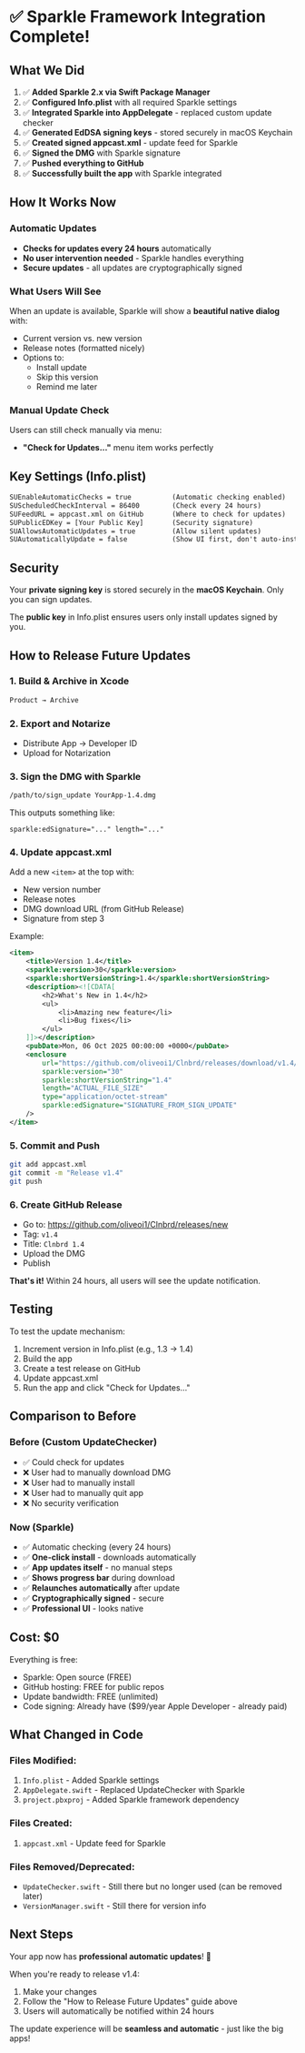 # ✅ Sparkle Framework Integration Complete!

## What We Did

1. ✅ **Added Sparkle 2.x via Swift Package Manager**
2. ✅ **Configured Info.plist** with all required Sparkle settings
3. ✅ **Integrated Sparkle into AppDelegate** - replaced custom update checker
4. ✅ **Generated EdDSA signing keys** - stored securely in macOS Keychain
5. ✅ **Created signed appcast.xml** - update feed for Sparkle
6. ✅ **Signed the DMG** with Sparkle signature
7. ✅ **Pushed everything to GitHub**
8. ✅ **Successfully built the app** with Sparkle integrated

## How It Works Now

### Automatic Updates
- **Checks for updates every 24 hours** automatically
- **No user intervention needed** - Sparkle handles everything
- **Secure updates** - all updates are cryptographically signed

### What Users Will See
When an update is available, Sparkle will show a **beautiful native dialog** with:
- Current version vs. new version
- Release notes (formatted nicely)
- Options to:
  - Install update
  - Skip this version
  - Remind me later

### Manual Update Check
Users can still check manually via menu:
- **"Check for Updates..."** menu item works perfectly

## Key Settings (Info.plist)

```xml
SUEnableAutomaticChecks = true          (Automatic checking enabled)
SUScheduledCheckInterval = 86400        (Check every 24 hours)
SUFeedURL = appcast.xml on GitHub       (Where to check for updates)
SUPublicEDKey = [Your Public Key]       (Security signature)
SUAllowsAutomaticUpdates = true         (Allow silent updates)
SUAutomaticallyUpdate = false           (Show UI first, don't auto-install)
```

## Security

Your **private signing key** is stored securely in the **macOS Keychain**. Only you can sign updates.

The **public key** in Info.plist ensures users only install updates signed by you.

## How to Release Future Updates

### 1. Build & Archive in Xcode
```bash
Product → Archive
```

### 2. Export and Notarize
- Distribute App → Developer ID
- Upload for Notarization

### 3. Sign the DMG with Sparkle
```bash
/path/to/sign_update YourApp-1.4.dmg
```

This outputs something like:
```
sparkle:edSignature="..." length="..."
```

### 4. Update appcast.xml
Add a new `<item>` at the top with:
- New version number
- Release notes
- DMG download URL (from GitHub Release)
- Signature from step 3

Example:
```xml
<item>
    <title>Version 1.4</title>
    <sparkle:version>30</sparkle:version>
    <sparkle:shortVersionString>1.4</sparkle:shortVersionString>
    <description><![CDATA[
        <h2>What's New in 1.4</h2>
        <ul>
            <li>Amazing new feature</li>
            <li>Bug fixes</li>
        </ul>
    ]]></description>
    <pubDate>Mon, 06 Oct 2025 00:00:00 +0000</pubDate>
    <enclosure 
        url="https://github.com/oliveoi1/Clnbrd/releases/download/v1.4/Clnbrd-1.4.dmg" 
        sparkle:version="30" 
        sparkle:shortVersionString="1.4" 
        length="ACTUAL_FILE_SIZE"
        type="application/octet-stream"
        sparkle:edSignature="SIGNATURE_FROM_SIGN_UPDATE"
    />
</item>
```

### 5. Commit and Push
```bash
git add appcast.xml
git commit -m "Release v1.4"
git push
```

### 6. Create GitHub Release
- Go to: https://github.com/oliveoi1/Clnbrd/releases/new
- Tag: `v1.4`
- Title: `Clnbrd 1.4`
- Upload the DMG
- Publish

**That's it!** Within 24 hours, all users will see the update notification.

## Testing

To test the update mechanism:
1. Increment version in Info.plist (e.g., 1.3 → 1.4)
2. Build the app
3. Create a test release on GitHub
4. Update appcast.xml
5. Run the app and click "Check for Updates..."

## Comparison to Before

### Before (Custom UpdateChecker)
- ✅ Could check for updates
- ❌ User had to manually download DMG
- ❌ User had to manually install
- ❌ User had to manually quit app
- ❌ No security verification

### Now (Sparkle)
- ✅ Automatic checking (every 24 hours)
- ✅ **One-click install** - downloads automatically
- ✅ **App updates itself** - no manual steps
- ✅ **Shows progress bar** during download
- ✅ **Relaunches automatically** after update
- ✅ **Cryptographically signed** - secure
- ✅ **Professional UI** - looks native

## Cost: **$0**

Everything is free:
- Sparkle: Open source (FREE)
- GitHub hosting: FREE for public repos
- Update bandwidth: FREE (unlimited)
- Code signing: Already have ($99/year Apple Developer - already paid)

## What Changed in Code

### Files Modified:
1. `Info.plist` - Added Sparkle settings
2. `AppDelegate.swift` - Replaced UpdateChecker with Sparkle
3. `project.pbxproj` - Added Sparkle framework dependency

### Files Created:
1. `appcast.xml` - Update feed for Sparkle

### Files Removed/Deprecated:
- `UpdateChecker.swift` - Still there but no longer used (can be removed later)
- `VersionManager.swift` - Still there for version info

## Next Steps

Your app now has **professional automatic updates**! 🎉

When you're ready to release v1.4:
1. Make your changes
2. Follow the "How to Release Future Updates" guide above
3. Users will automatically be notified within 24 hours

The update experience will be **seamless and automatic** - just like the big apps!

